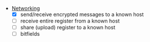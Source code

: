 
- [Networking](./network.md)
    - [x] send/receive encrypted messages to a known host
    - [ ] receive entire register from a known host
    - [ ] share (upload) register to a known host
    - [ ] bitfields
